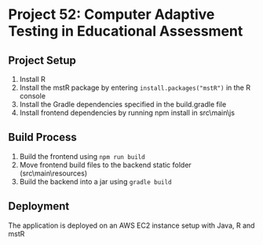 # Project 52: Computer Adaptive Testing in Educational Assessment

## Project Setup
1. Install R
2. Install the mstR package by entering ```install.packages("mstR")``` in the R console
3. Install the Gradle dependencies specified in the build.gradle file
4. Install frontend dependencies by running npm install in src\main\js

## Build Process
1. Build the frontend using ```npm run build```
2. Move frontend build files to the backend static folder (src\main\resources)
3. Build the backend into a jar using ```gradle build```

## Deployment
The application is deployed on an AWS EC2 instance setup with Java, R and mstR
